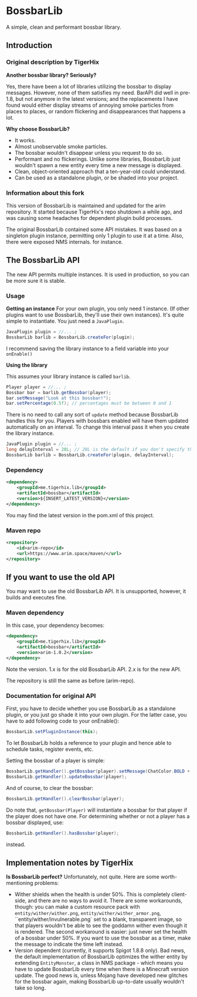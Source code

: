 # BossbarLib
A simple, clean and performant bossbar library.

## Introduction

### Original description by TigerHix

**Another bossbar library? Seriously?**

Yes, there have been a lot of libraries utilizing the bossbar to display messages. However, none of them satisfies my need. BarAPI did well in pre-1.8, but not anymore in the latest versions; and the replacements I have found would either display streams of annoying smoke particles from places to places, or random flickering and disappearances that happens a lot.

**Why choose BossbarLib?**

* It works.
* Almost unobservable smoke particles.
* The bossbar wouldn't disappear unless you request to do so.
* Performant and no flickerings. Unlike some libraries, BossbarLib just wouldn't spawn a new entity every time a new message is displayed.
* Clean, object-oriented approach that a ten-year-old could understand.
* Can be used as a standalone plugin, or be shaded into your project.

### Information about this fork

This version of BossbarLib is maintained and updated for the arim repository. It started because
TigerHix's repo shutdown a while ago, and was causing some headaches for dependent plugin build processes.

The original BossbarLib contained some API mistakes. It was based on a singleton plugin
instance, permitting only 1 plugin to use it at a time. Also, there were exposed NMS internals.
for instance.

## The BossbarLib API

The new API permits multiple instances. It is used in production, so you can be more sure it is stable.

### Usage

**Getting an instance**
For your own plugin, you only need 1 instance. (If other plugins want to use BossbarLib, they'll use their own instances).
It's quite simple to instantiate. You just need a `JavaPlugin`.
```java
JavaPlugin plugin = //... ;
BossbarLib barlib = BossbarLib.createFor(plugin);
```
I recommend saving the library instance to a field variable into your `onEnable()`

**Using the library**

This assumes your library instance is called `barlib`.
```java
Player player = //... ;
Bossbar bar = barlib.getBossbar(player);
bar.setMessage("Look at this bossbar!");
bar.setPercentage(0.5f); // percentages must be between 0 and 1
```

There is no need to call any sort of `update` method because BossbarLib handles this for you.
Players with bossbars enabled will have them updated automatically on an interval.
To change this interval pass it when you create the library instance.
```java
JavaPlugin plugin = //... ;
long delayInterval = 20L; // 20L is the default if you don't specify the delay interval
BossbarLib barlib = BossbarLib.createFor(plugin, delayInterval);
```

### Dependency

```xml
<dependency>
	<groupId>me.tigerhix.lib</groupId>
	<artifactId>bossbar</artifactId>
	<version>${INSERT_LATEST_VERSION}</version>
</dependency>
```
You may find the latest version in the pom.xml of this project.

### Maven repo

```xml
<repository>
	<id>arim-repo</id>
	<url>https://www.arim.space/maven/</url>
</repository>
```

## If you want to use the old API

You may want to use the old BossbarLib API. It is unsupported, however, it builds and executes fine.

### Maven dependency

In this case, your dependency becomes:
```xml
<dependency>
	<groupId>me.tigerhix.lib</groupId>
	<artifactId>bossbar</artifactId>
	<version>arim-1.0.2</version>
</dependency>
```

Note the version. 1.x is for the old BossbarLib API. 2.x is for the new API.

The repository is still the same as before (arim-repo).

### Documentation for original API

First, you have to decide whether you use BossbarLib as a standalone plugin, or you just go shade it into your own plugin. For the latter case, you have to add following code to your onEnable():

```java
BossbarLib.setPluginInstance(this);
```

To let BossbarLib holds a reference to your plugin and hence able to schedule tasks, register events, etc.

Setting the bossbar of a player is simple:

```java
BossbarLib.getHandler().getBossbar(player).setMessage(ChatColor.BOLD + "I love cookies.").setPercentage(1f);
BossbarLib.getHandler().updateBossbar(player);
```

And of course, to clear the bossbar:

```java
BossbarLib.getHandler().clearBossbar(player);
```

Do note that, `getBossbar(Player)` will instantiate a bossbar for that player if the player does not have one. For determining whether or not a player has a bossbar displayed, use:

```java
BossbarLib.getHandler().hasBossbar(player);
```

instead.

## Implementation notes by TigerHix

**Is BossbarLib perfect?**
Unfortunately, not quite. Here are some worth-mentioning problems:
* Wither shields when the health is under 50%. This is completely client-side, and there are no ways to avoid it. There are some workarounds, though: you can make a custom resource pack with `entity/wither/wither.png`, `entity/wither/wither_armor.png`, ``entity/wither/invulnerable.png` set to a blank, transparent image, so that players wouldn't be able to see the goddamn wither even though it is rendered. The second workaround is easier: just never set the health of a bossbar under 50%. If you want to use the bossbar as a timer, make the message to indicate the time left instead. 
* Version dependent (currently, it supports Spigot 1.8.8 only). Bad news, the default implementation of BossbarLib optimizes the wither entity by extending `EntityMonster`, a class in NMS package - which means you have to update BossbarLib every time when there is a Minecraft version update. The good news is, unless Mojang have developed new glitches for the bossbar again, making BossbarLib up-to-date usually wouldn't take so long.

